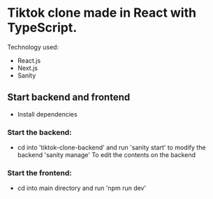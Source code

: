 # Tiktok clone made in React with TypeScript.
Technology used:
* React.js
* Next.js
* Sanity
## Start backend and frontend
* Install dependencies</br>
### Start the backend:</br>
* cd into 'tiktok-clone-backend' and run 'sanity start' to modify the backend 
'sanity manage' To edit the contents on the backend</br>
### Start the frontend:</br>
* cd into main directory and run 'npm run dev'
